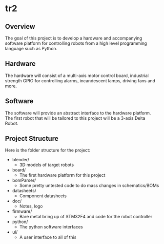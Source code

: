 # tr2

## Overview

The goal of this project is to develop a hardware and accompanying software
platform for controlling robots from a high level programming language such as
Python.

## Hardware

The hardware will consist of a multi-axis motor control board, industrial
strength GPIO for controlling alarms, incandescent lamps, driving fans and more.

## Software

The software will provide an abstract interface to the hardware platform. The
first robot that will be tailored to this project will be a 3-axis Delta Robot.

## Project Structure

Here is the folder structure for the project:

* blender/
    * 3D models of target robots
* board/
    * The first hardware platform for this project
* bomParser/
    * Some pretty untested code to do mass changes in schematics/BOMs
* datasheets/
    * Component datasheets
* doc/
    * Notes, logo
* firmware/
    * Bare metal bring up of STM32F4 and code for the robot controller
* python/
    * The python software interfaces
* ui/
    * A user interface to all of this

